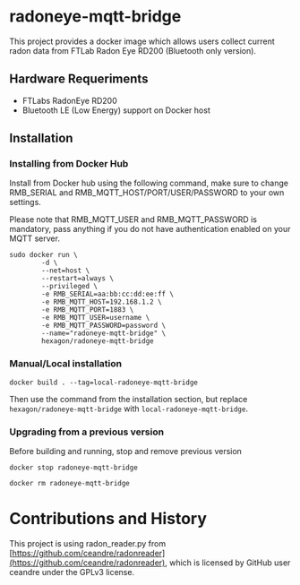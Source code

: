 # radoneye-mqtt-bridge

This project provides a docker image which allows users collect current radon data from FTLab Radon Eye RD200 (Bluetooth only version).

## Hardware Requeriments
- FTLabs RadonEye RD200 
- Bluetooth LE (Low Energy) support on Docker host

## Installation

### Installing from Docker Hub

Install from Docker hub using the following command, make sure to change RMB_SERIAL and RMB_MQTT_HOST/PORT/USER/PASSWORD to your own settings.

Please note that RMB_MQTT_USER and RMB_MQTT_PASSWORD is mandatory, pass anything if you do not have authentication enabled on your MQTT server.

```
sudo docker run \
        -d \
        --net=host \
        --restart=always \
        --privileged \
        -e RMB_SERIAL=aa:bb:cc:dd:ee:ff \
        -e RMB_MQTT_HOST=192.168.1.2 \
        -e RMB_MQTT_PORT=1883 \
        -e RMB_MQTT_USER=username \
        -e RMB_MQTT_PASSWORD=password \
        --name="radoneye-mqtt-bridge" \
        hexagon/radoneye-mqtt-bridge
```

### Manual/Local installation

```docker build . --tag=local-radoneye-mqtt-bridge```

Then use the command from the installation section, but replace ```hexagon/radoneye-mqtt-bridge``` with ```local-radoneye-mqtt-bridge```.

### Upgrading from a previous version

Before building and running, stop and remove previous version

```docker stop radoneye-mqtt-bridge```

```docker rm radoneye-mqtt-bridge```

# Contributions and History

This project is using radon_reader.py from [https://github.com/ceandre/radonreader](https://github.com/ceandre/radonreader), which is licensed by GitHub user ceandre under the GPLv3 license.